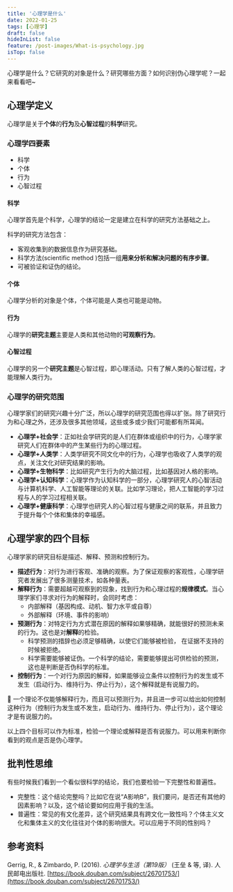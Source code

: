```yaml
---
title: '心理学是什么'
date: 2022-01-25
tags: [心理学]
draft: false
hideInList: false
feature: /post-images/What-is-psychology.jpg
isTop: false
---
```


心理学是什么？它研究的对象是什么？研究哪些方面？如何识别伪心理学呢？一起来看看吧~

<!--more-->


## 心理学定义

心理学是关于**个体**的**行为**及**心智过程**的**科学**研究。

### 心理学四要素

- 科学
- 个体
- 行为
- 心智过程

#### 科学

心理学首先是个科学，心理学的结论一定是建立在科学的研究方法基础之上。

科学的研究方法包含：
- 客观收集到的数据信息作为研究基础。
- 科学方法(scientific method )包括一组**用来分析和解决问题的有序步骤**。
- 可被验证和证伪的结论。

#### 个体

心理学分析的对象是个体，个体可能是人类也可能是动物。

#### 行为

心理学的**研究主题**主要是人类和其他动物的**可观察行为**。

#### 心智过程

心理学的另一个**研究主题**是心智过程，即心理活动。只有了解人类的心智过程，才能理解人类行为。

### 心理学的研究范围

心理学家们的研究兴趣十分广泛，所以心理学的研究范围也得以扩张。除了研究行为和心理之外，还涉及很多其他领域，这些或多或少我们可能都有所耳闻。

- **心理学+社会学**：正如社会学研究的是人们在群体或组织中的行为，心理学家研究人们在群体中的产生某些行为的心理过程。
- **心理学+人类学**：人类学研究不同文化中的行为，心理学也吸收了人类学的观点，关注文化对研究结果的影响。
- **心理学+生物科学**：比如研究产生行为的大脑过程，比如基因对人格的影响。
- **心理学+认知科学**：心理学作为认知科学的一部分，心理学研究人的心智活动与计算机科学、人工智能等理论的关联。比如学习理论，把人工智能的学习过程与人的学习过程相关联。
- **心理学+健康科学**：心理学也研究人的心智过程与健康之间的联系，并且致力于提升每个个体和集体的幸福感。

## 心理学家的四个目标

心理学家的研究目标是描述、解释、预测和控制行为。

- **描述行为**：对行为进行客观、准确的观察。为了保证观察的客观性，心理学研究者发展出了很多测量技术，如各种量表。
- **解释行为**：需要超越可观察到的现象，找到行为和心理过程的**规律模式**。当心理学家们寻求对行为的解释时，会同时考虑：
	- 内部解释（基因构成、动机、智力水平或自尊）
	- 外部解释（环境、事件的影响）
- **预测行为**：对特定行为方式潜在原因的解释如果够精确，就能很好的预测未来的行为。这也是对**解释**的检验。
	- 科学预测的措辞也必须足够精确，以使它们能够被检验， 在证据不支持的时候被拒绝。
	- 科学需要能够被证伪。一个科学的结论，需要能够提出可供检验的预测，这也是判断是否伪科学的标准。
- **控制行为**：一个对行为原因的解释，如果能够设立条件以控制行为的发生或不发生（启动行为、维持行为、停止行为），这个解释就是有说服力的。

🌵 一个理论不仅能够解释行为，而且可以预测行为，并且进一步可以给出如何控制这种行为（控制行为发生或不发生，启动行为、维持行为、停止行为），这个理论才是有说服力的。

以上四个目标可以作为标准，检验一个理论或解释是否有说服力。可以用来判断你看到的观点是否是伪心理学。

## 批判性思维

有些时候我们看到一个看似很科学的结论，我们也要检验一下完整性和普遍性。

- 完整性：这个结论完整吗？比如它在说“A影响B”，我们要问，是否还有其他的因素影响？以及，这个结论要如何应用于我的生活。
- 普遍性：常见的有文化差异，这个研究结果具有跨文化一致性吗？个体主义文化和集体主义的文化往往对个体的影响很大。可以应用于不同的性别吗？



## 参考资料

Gerrig, R., & Zimbardo, P. (2016). _心理学与生活（第19版）_ (王垒 & 等, 译). 人民邮电出版社. [https://book.douban.com/subject/26701753/](https://book.douban.com/subject/26701753/)